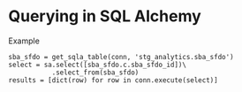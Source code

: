 # Querying in SQL Alchemy

Example

```
sba_sfdo = get_sqla_table(conn, 'stg_analytics.sba_sfdo')
select = sa.select([sba_sfdo.c.sba_sfdo_id])\
           .select_from(sba_sfdo)
results = [dict(row) for row in conn.execute(select)]
```

